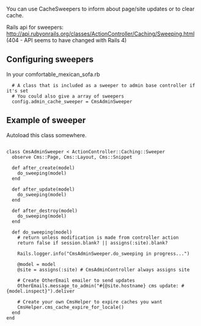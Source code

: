 You can use CacheSweepers to inform about page/site updates or to clear cache.

Rails api for sweepers: http://api.rubyonrails.org/classes/ActionController/Caching/Sweeping.html (404 - API seems to have changed with Rails 4)

## Configuring sweepers

In your comfortable_mexican_sofa.rb

```
  # A class that is included as a sweeper to admin base controller if it's set  
  # You could also give a array of sweepers
  config.admin_cache_sweeper = CmsAdminSweeper
```


## Example of sweeper

Autoload this class somewhere.

```

class CmsAdminSweeper < ActionController::Caching::Sweeper
  observe Cms::Page, Cms::Layout, Cms::Snippet
  
  def after_create(model)
    do_sweeping(model)
  end

  def after_update(model)
    do_sweeping(model)
  end

  def after_destroy(model)
    do_sweeping(model)
  end

  def do_sweeping(model)
    # return unless modification is made from controller action
    return false if session.blank? || assigns(:site).blank?

    Rails.logger.info("CmsAdminSweeper.do_sweeping in progress...")

    @model = model
    @site = assigns(:site) # CmsAdminController always assigns site

    # Create OtherEmail emailer to send updates
    OtherEmails.message_to_admin("#{@site.hostname} cms update: #{model.inspect}").deliver

    # Create your own CmsHelper to expire caches you want
    CmsHelper.cms_cache_expire_for_locale()
  end
end

```
